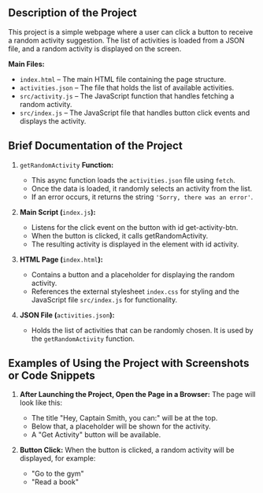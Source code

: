## Description of the Project

This project is a simple webpage where a user can click a button to receive a random activity suggestion. The list of activities is loaded from a JSON file, and a random activity is displayed on the screen.

**Main Files:**

+ `index.html` – The main HTML file containing the page structure.
+ `activities.json` – The file that holds the list of available activities.
+ `src/activity.js` – The JavaScript function that handles fetching a random activity.
+ `src/index.js` – The JavaScript file that handles button click events and displays the activity.

## Brief Documentation of the Project

1. `getRandomActivity` **Function:**
    + This async function loads the `activities.json` file using `fetch`.
    + Once the data is loaded, it randomly selects an activity from the list.
    + If an error occurs, it returns the string `'Sorry, there was an error'`.

2. **Main Script (**`index.js`**):**
    + Listens for the click event on the button with id get-activity-btn.
    + When the button is clicked, it calls getRandomActivity.
    + The resulting activity is displayed in the element with id activity.

3. **HTML Page (**`index.html`**):**

    + Contains a button and a placeholder for displaying the random activity.
    + References the external stylesheet `index.css` for styling and the JavaScript file `src/index.js` for functionality.

4. **JSON File (**`activities.json`**):**

    + Holds the list of activities that can be randomly chosen. It is used by the `getRandomActivity` function.

## Examples of Using the Project with Screenshots or Code Snippets

1. **After Launching the Project, Open the Page in a Browser:** The page will look like this:
    + The title "Hey, Captain Smith, you can:" will be at the top.
    + Below that, a placeholder will be shown for the activity.
    + A "Get Activity" button will be available.

2. **Button Click:** When the button is clicked, a random activity will be displayed, for example:
    + "Go to the gym"
    + "Read a book"